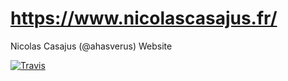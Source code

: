 # https://www.nicolascasajus.fr/

Nicolas Casajus (\@ahasverus) Website

[![Travis](https://travis-ci.org/ahasverus/ahasverus.github.io.svg?branch=master)](https://travis-ci.org/ahasverus/ahasverus.github.io)

